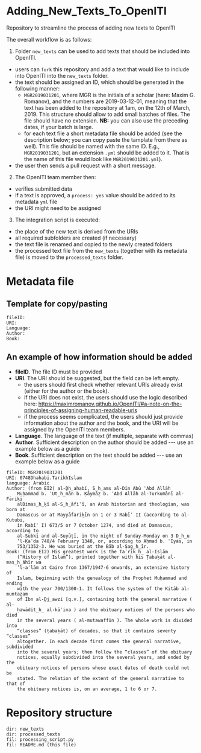 # Adding_New_Texts_To_OpenITI

Repository to streamline the process of adding new texts to OpenITI

The overall workflow is as follows:

1. Folder `new_texts` can be used to add texts that should be included into OpenITI.
  - users can `fork` this repository and add a text that would like to include into OpenITI into the `new_texts` folder.
  - the text should be assigned an ID, which should be generated in the following manner:
    - `MGR2019031201`, where MGR is the initials of a scholar (here: Maxim G. Romanov), and the numbers are 2019-03-12-01, meaning that the text has been added to the repository at 1am, on the 12th of March, 2019. This structure should allow to add small batches of files. The file should have no extension. **NB:** you can also use the preceding dates, if your batch is large.
    - for each text file a short metadata file should be added (see the description below; you can copy paste the tamplate from there as well). This file should be named with the same ID. E.g., `MGR2019031201`, but an extension `.yml` should be added to it. That is the name of this file would look like `MGR2019031201.yml`).
  - the user then sends a pull request with a short message.
2. The OpenITI team member then:
  - verifies submitted data
  - if a text is approved, a `process: yes` value should be added to its metadata `yml` file
  - the URI might need to be assigned
3. The integration script is executed:
  - the place of the new text is derived from the URIs
  - all required subfolders are created (if necessary)
  - the text file is renamed and copied to the newly created folders
  - the processed text file from the `new_texts` (together with its metadata file) is moved to the `processed_texts` folder.

# Metadata file

## Template for copy/pasting

```
fileID: 
URI:
Language:
Author:
Book:
```

## An example of how information should be added

- **fileID**. The file ID must be provided
- **URI**. The URI should be suggested, but the field can be left empty.
  - the users should first check whether relevant URIs already exist (either for the author or the book).
  - if the URI does not exist, the users should use the logic described here: <https://maximromanov.github.io/OpenITI/#a-note-on-the-principles-of-assigning-human-readable-uris>
  - if the process seems complicated, the users should just provide information about the author and the book, and the URI will be assigned by the OpenITI team members.
- **Language**. The language of the text (if multiple, separate with commas)
- **Author**. Sufficient description on the author should be added --- use an example below as a guide
- **Book**. Sufficient description on the text should be added --- use an example below as a guide

```
fileID: MGR2019031201
URI: 0748Dhahabi.TarikhIslam
language: Arabic 
Author: (from EI2) al-Ḏh̲ahabī, S̲h̲ams al-Dīn Abū ʿAbd Allāh
    Muḥammad b. ʿUt̲h̲mān b. Ḳāymāẓ b. ʿAbd Allāh al-Turkumānī al-Fāriḳī
    alDimas̲h̲ḳī al-S̲h̲āfiʿī, an Arab historian and theologian, was born at
    Damascus or at Mayyāfariḳīn on 1 or 3 Rabīʿ II (according to al-Kutubī,
    in Rabīʿ I) 673/5 or 7 October 1274, and died at Damascus, according to
    al-Subkī and al-Suyūṭī, in the night of Sunday-Monday on 3 D̲h̲u
    ’l-Ḳaʿda 748/4 February 1348, or, according to Aḥmad b. ʿIyās, in
    753/1352-3. He was buried at the Bāb al-Ṣag̲h̲īr.
Book: (from EI2) His greatest work is the Taʾrīk̲h̲ al-Islām
    (“History of Islam”), printed together with his Ṭabaḳāt al-mas̲h̲āhīr wa
    ’l-aʿlām at Cairo from 1367/1947-6 onwards, an extensive history of
    Islam, beginning with the genealogy of the Prophet Muḥammad and ending
    with the year 700/1300-1. It follows the system of the Kitāb al-muntaẓam
    of Ibn al-Ḏj̲awzī [q.v.], containing both the general narrative ( al-
    ḥawādit̲h̲ al-kāʾina ) and the obituary notices of the persons who died
    in the several years ( al-mutawaffūn ). The whole work is divided into
    “classes” (ṭabaḳāt) of decades, so that it contains seventy “classes”
    altogether. In each decade first comes the general narrative, subdivided
    into the several years; then follow the “classes” of the obituary
    notices, equally subdivided into the several years, and ended by the
    obituary notices of persons whose exact dates of death could not be
    stated. The relation of the extent of the general narrative to that of
    the obituary notices is, on an average, 1 to 6 or 7.
```

# Repository structure

```
dir: new_texts
dir: processed_texts
fil: processing_script.py
fil: README.md (this file)
```
